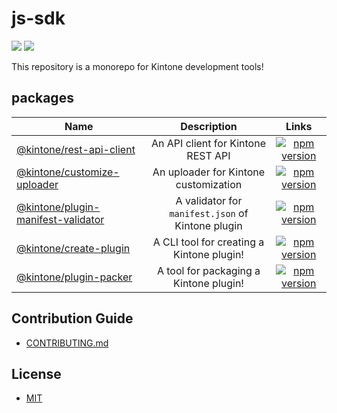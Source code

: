# js-sdk

[![](https://github.com/kintone/js-sdk/workflows/test/badge.svg)](https://github.com/kintone/js-sdk/actions?workflow=test)
[![](https://github.com/kintone/js-sdk/workflows/lint/badge.svg)](https://github.com/kintone/js-sdk/actions?workflow=lint)

This repository is a monorepo for Kintone development tools!

## packages

| Name                                                       |              Description              |                                                                  Links                                                                   |
| ---------------------------------------------------------- | :-----------------------------------: | :--------------------------------------------------------------------------------------------------------------------------------------: |
| [@kintone/rest-api-client](packages/rest-api-client)       |  An API client for Kintone REST API   |    [![npm version](https://badge.fury.io/js/%40kintone%2Frest-api-client.svg)](https://badge.fury.io/js/%40kintone%2Frest-api-client)    |
| [@kintone/customize-uploader](packages/customize-uploader) | An uploader for Kintone customization | [![npm version](https://badge.fury.io/js/%40kintone%2Fcustomize-uploader.svg)](https://badge.fury.io/js/%40kintone%2Fcustomize-uploader) |
| [@kintone/plugin-manifest-validator](packages/plugin-manifest-validator) | A validator for `manifest.json` of Kintone plugin | [![npm version](https://badge.fury.io/js/%40kintone%2Fplugin-manifest-validator.svg)](https://badge.fury.io/js/%40kintone%2Fplugin-manifest-validator) |
| [@kintone/create-plugin](packages/create-plugin) | A CLI tool for creating a Kintone plugin! | [![npm version](https://badge.fury.io/js/%40kintone%2Fcreate-plugin.svg)](https://badge.fury.io/js/%40kintone%2Fcreate-plugin) |
| [@kintone/plugin-packer](packages/plugin-packer) | A tool for packaging a Kintone plugin! | [![npm version](https://badge.fury.io/js/%40kintone%2Fplugin-packer.svg)](https://badge.fury.io/js/%40kintone%2Fplugin-packer) |

## Contribution Guide

- [CONTRIBUTING.md](CONTRIBUTING.md)

## License

- [MIT](LICENSE)
